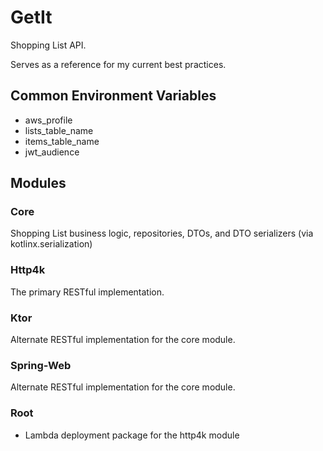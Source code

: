 # GetIt

Shopping List API.

Serves as a reference for my current best practices.

## Common Environment Variables

- aws_profile
- lists_table_name
- items_table_name
- jwt_audience

## Modules

### Core

Shopping List business logic, repositories, DTOs, and DTO serializers (via kotlinx.serialization)

### Http4k

The primary RESTful implementation.

### Ktor

Alternate RESTful implementation for the core module.

### Spring-Web

Alternate RESTful implementation for the core module.

### Root

- Lambda deployment package for the http4k module
